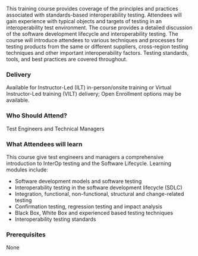 <!-- InterOperability Testing and the SDLC -->

This training course provides coverage of the principles and practices associated with standards-based interoperability testing. Attendees will gain experience with typical objects and targets of testing in an interoperability test environment. The course provides a detailed discussion of the software development lifecycle and interoperability testing. The course will introduce attendees to various techniques and processes for testing products from the same or different suppliers, cross-region testing techniques and other important interoperability factors. Testing standards, tools, and best practices are covered throughout.

### Delivery

Available for Instructor-Led (ILT) in-person/onsite training or Virtual Instructor-Led training (VILT) delivery; Open Enrollment options may be available.


### Who Should Attend?

Test Engineers and Technical Managers


### What Attendees will learn

This course give test engineers and managers a comprehensive introduction to InterOp testing and the Software Lifecycle.
Learning modules include:

- Software development models and software testing
- Interoperability testing in the software development lifecycle (SDLC)
- Integration, functional, non-functional, structural and change-related testing
- Confirmation testing, regression testing and impact analysis
- Black Box, White Box and experienced based testing techniques
- Interoperability testing standards


### Prerequisites

None
